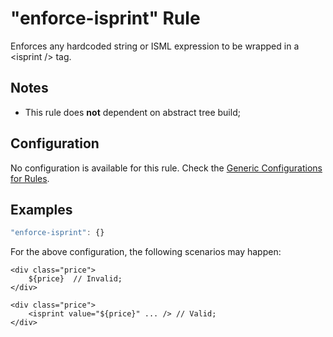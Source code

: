 # "enforce-isprint" Rule

Enforces any hardcoded string or ISML expression to be wrapped in a &lt;isprint /> tag.

## Notes

- This rule does **not** dependent on abstract tree build;

## Configuration

No configuration is available for this rule. Check the [Generic Configurations for Rules][generic-config].

## Examples

```js
"enforce-isprint": {}
```

For the above configuration, the following scenarios may happen:

```
<div class="price"> 
    ${price}  // Invalid;
</div>
```

```
<div class="price"> 
    <isprint value="${price}" ... /> // Valid;
</div>
```

[generic-config]: <../generic-rule-config.md>
